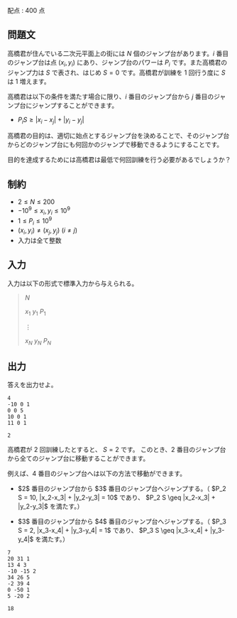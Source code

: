 配点 : $400$ 点

## 問題文

高橋君が住んでいる二次元平面上の街には $N$ 個のジャンプ台があります。$i$ 番目のジャンプ台は点 $(x_i, y_i)$ にあり、ジャンプ台のパワーは $P_i$ です。また高橋君のジャンプ力は $S$ で表され、はじめ $S=0$ です。高橋君が訓練を $1$ 回行う度に $S$ は $1$ 増えます。

高橋君は以下の条件を満たす場合に限り、$i$ 番目のジャンプ台から $j$ 番目のジャンプ台にジャンプすることができます。

- $P_iS\geq |x_i - x_j| +|y_i - y_j|$

高橋君の目的は、適切に始点とするジャンプ台を決めることで、そのジャンプ台からどのジャンプ台にも何回かのジャンプで移動できるようにすることです。

目的を達成するためには高橋君は最低で何回訓練を行う必要があるでしょうか？

## 制約

- $2 \leq N \leq 200$
- $-10^9 \leq x_i,y_i \leq 10^9$
- $1 \leq P_i \leq 10^9$
- $(x_i, y_i) \neq (x_j,y_j)\ (i\neq j)$
- 入力は全て整数

## 入力

入力は以下の形式で標準入力から与えられる。

> $N$
> 
> $x_1$ $y_1$ $P_1$
> 
> $\vdots$
> 
> $x_N$ $y_N$ $P_N$

## 出力

答えを出力せよ。

```input1
4
-10 0 1
0 0 5
10 0 1
11 0 1
```

```output1
2
```

高橋君が $2$ 回訓練したとすると、 $S=2$ です。
このとき、$2$ 番目のジャンプ台から全てのジャンプ台に移動することができます。

例えば、$4$ 番目のジャンプ台へは以下の方法で移動ができます。

- <p>$2$ 番目のジャンプ台から $3$ 番目のジャンプ台へジャンプする。（ $P_2 S = 10, |x_2-x_3| + |y_2-y_3| = 10$ であり、 $P_2 S \geq |x_2-x_3| + |y_2-y_3|$ を満たす。）</p>
- <p>$3$ 番目のジャンプ台から $4$ 番目のジャンプ台へジャンプする。（ $P_3 S = 2, |x_3-x_4| + |y_3-y_4| = 1$ であり、 $P_3 S \geq |x_3-x_4| + |y_3-y_4|$ を満たす。）</p>

```input2
7
20 31 1
13 4 3
-10 -15 2
34 26 5
-2 39 4
0 -50 1
5 -20 2
```

```output2
18
```